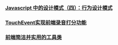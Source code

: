 ### [Javascript 中的设计模式（四）：行为设计模式](http://elevenbeans.github.io/2018/04/11/javascript-design-patterns-3/)
### [TouchEvent实现前端录音打分功能](https://juejin.im/post/5acec44451882579ef4f5654)
### [前端简洁并实用的工具类](https://juejin.im/post/5ad2d9a751882510fd401114)

